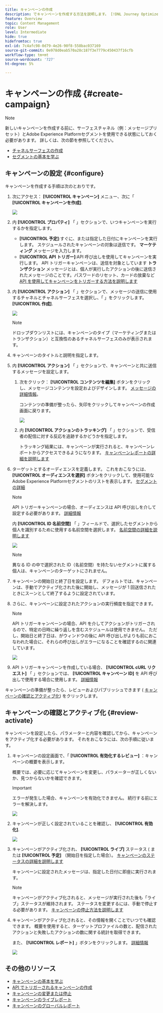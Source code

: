 ```yaml
---
title: キャンペーンの作成
description: でキャンペーンを作成する方法を説明します。 [!DNL Journey Optimizer]
feature: Overview
topic: Content Management
role: User
level: Intermediate
hide: true
hidefromtoc: true
exl-id: 7c4afc98-0d79-4e26-90f8-558bac037169
source-git-commit: 0e978d0eab570a28c187f3e7779c450437f16cfb
workflow-type: tm+mt
source-wordcount: '727'
ht-degree: 5%

---
```


# キャンペーンの作成 {#create-campaign}

>[!NOTE]
>
>新しいキャンペーンを作成する前に、サーフェスチャネル（例：メッセージプリセット）とAdobe Experience Platformセグメントを使用できる状態にしておく必要があります。 詳しくは、次の節を参照してください。
>
>* [チャネルサーフェスの作成](../configuration/message-presets.md)
>* [セグメントの基本を学ぶ](../segment/about-segments.md)


## キャンペーンの設定 {#configure}

キャンペーンを作成する手順は次のとおりです。

1. 次にアクセス： **[!UICONTROL キャンペーン]** メニュー、次に「 **[!UICONTROL キャンペーンを作成]**.

   ![](assets/create-campaign.png)

1. 内 **[!UICONTROL プロパティ]** 「 」セクションで、いつキャンペーンを実行するかを指定します。

   * **[!UICONTROL 予定]**:すぐに、または指定した日付にキャンペーンを実行します。 スケジュールされたキャンペーンの対象は送信です。 **マーケティング** メッセージを入力します。
   * **[!UICONTROL API トリガー]**:API 呼び出しを使用してキャンペーンを実行します。 API トリガーキャンペーンは、送信を対象としています **トランザクション** メッセージとは、個人が実行したアクションの後に送信されたメッセージのことです。パスワードのリセット、カードの放棄など [API を使用してキャンペーンをトリガーする方法を説明します](api-triggered-campaigns.md)

1. 内 **[!UICONTROL アクション]** 「 」セクションで、メッセージの送信に使用するチャネルとチャネルサーフェスを選択し、「 」をクリックします。 **[!UICONTROL 作成]**.

   ![](assets/create-campaign-action.png)

   >[!NOTE]
   >
   >ドロップダウンリストには、キャンペーンのタイプ（マーケティングまたはトランザクション）と互換性のあるチャネルサーフェスのみが表示されます。

1. キャンペーンのタイトルと説明を指定します。

   <!--To test the content of your message, toggle the **[!UICONTROL Content experiment]** option on. This allows you to test multiple variables of a delivery on populations samples, in order to define which treatment has the biggest impact on the targeted population.[Learn more about content experiment](../campaigns/content-experiment.md).-->

1. 内 **[!UICONTROL アクション]** 「 」セクションで、キャンペーンと共に送信するメッセージを設定します。

   1. 次をクリック： **[!UICONTROL コンテンツを編集]** ボタンをクリックし、メッセージコンテンツを設定およびデザインします。 [メッセージの詳細情報](../messages/get-started-content.md)。

      コンテンツの準備が整ったら、矢印をクリックしてキャンペーンの作成画面に戻ります。

      ![](assets/create-campaign-design.png)

   1. 内 **[!UICONTROL アクションのトラッキング]** 「 」セクションで、受信者の配信に対する反応を追跡するかどうかを指定します。

      トラッキング結果には、キャンペーンが実行されると、キャンペーンレポートからアクセスできるようになります。 [キャンペーンレポートの詳細を説明します](campaign-global-report.md)

1. ターゲットとするオーディエンスを定義します。 これをおこなうには、 **[!UICONTROL オーディエンスを選択]** ボタンをクリックして、使用可能なAdobe Experience Platformセグメントのリストを表示します。 [セグメントの詳細](../segment/about-segments.md)

   >[!NOTE]
   >
   >API トリガーキャンペーンの場合、オーディエンスは API 呼び出しを介して設定する必要があります。 [詳細情報](api-triggered-campaigns.md)

   内 **[!UICONTROL ID 名前空間]** 「 」フィールドで、選択したセグメントから個人を識別するために使用する名前空間を選択します。 [名前空間の詳細を説明します](../event/about-creating.md#select-the-namespace)

   ![](assets/create-campaign-namespace.png)

   >[!NOTE]
   >
   >異なる ID の中で選択された ID（名前空間）を持たないセグメントに属する個人は、キャンペーンのターゲットにされません。

1. キャンペーンの開始日と終了日を設定します。 デフォルトでは、キャンペーンは、手動でアクティブ化された後に開始し、メッセージが 1 回送信されたときにスーンとして終了するように設定されています。

1. さらに、キャンペーンに設定されたアクションの実行頻度を指定できます。

   >[!NOTE]
   >
   >API トリガーキャンペーンの場合、API を介してアクションがトリガーされるので、特定の日時に繰り返しを含むスケジュールは使用できません。 ただし、開始日と終了日は、がウィンドウの後に API 呼び出しがよりも前におこなわれた場合に、それらの呼び出しがエラーになることを確認するのに関連しています。

   ![](assets/create-campaign-schedule.png)

1. API トリガーキャンペーンを作成している場合、 **[!UICONTROL cURL リクエスト]** 「 」セクションでは、 **[!UICONTROL キャンペーン ID]** を API 呼び出しで使用する場合に使用します。 [詳細情報](api-triggered-campaigns.md)

キャンペーンの準備が整ったら、レビューおよびパブリッシュできます ( [キャンペーンの確認とアクティブ化](#review-activate)) をクリックします。

## キャンペーンの確認とアクティブ化 {#review-activate}

キャンペーンを設定したら、パラメーターと内容を確認してから、キャンペーンをアクティブ化する必要があります。 それをおこなうには、次の手順に従います。

1. キャンペーンの設定画面で、「 **[!UICONTROL 有効化するレビュー]** ：キャンペーンの概要を表示します。

   概要では、必要に応じてキャンペーンを変更し、パラメーターが正しくないか、見つからないかを確認できます。

   >[!IMPORTANT]
   >
   >エラーが発生した場合、キャンペーンを有効化できません。 続行する前にエラーを解決します。

   ![](assets/create-campaign-alerts.png)

1. キャンペーンが正しく設定されていることを確認し、 **[!UICONTROL 有効化]**.

   ![](assets/create-campaign-review.png)

1. キャンペーンがアクティブ化され、 **[!UICONTROL ライブ]** ステータス ( または **[!UICONTROL 予定]**  （開始日を指定した場合）。 [キャンペーンのステータスの詳細を説明します](get-started-with-campaigns.md#statuses)

   キャンペーンに設定されたメッセージは、指定した日付に即座に実行されます。

   >[!NOTE]
   >
   >キャンペーンがアクティブ化されると、メッセージが実行された後も「ライブ」ステータスが維持されます。 ステータスを変更するには、手動で停止する必要があります。 [キャンペーンの停止方法を説明します](modify-stop-campaign.md)

1. キャンペーンがアクティブ化されると、その情報を開くことでいつでも確認できます。 概要を使用すると、ターゲットプロファイルの数と、配信されたアクションと失敗したアクションの数に関する統計を取得できます。

   また、 **[!UICONTROL レポート]** 」ボタンをクリックします。 [詳細情報](campaign-global-report.md)

   ![](assets/create-campaign-summary.png)

## その他のリソース

* [キャンペーンの基本を学ぶ](get-started-with-campaigns.md)
* [API でトリガーされるキャンペーンの作成](api-triggered-campaigns.md)
* [キャンペーンの変更または停止](modify-stop-campaign.md)
* [キャンペーンのライブレポート](campaign-live-report.md)
* [キャンペーンのグローバルレポート](campaign-global-report.md)
